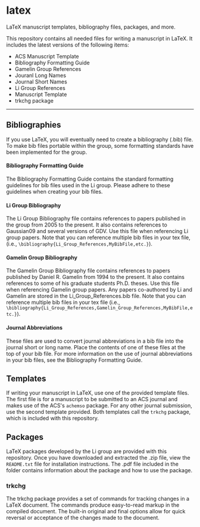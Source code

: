 latex
=====

LaTeX manuscript templates, bibliography files, packages, and more.

This repository contains all needed files for writing a manuscript in LaTeX.
It includes the latest versions of the following items:
 * ACS Manuscript Template
 * Bibliography Formatting Guide
 * Gamelin Group References
 * Jouranl Long Names
 * Journal Short Names
 * Li Group References
 * Manuscript Template
 * trkchg package

---------------------------------------------------------------------------------

Bibliographies
--------------

If you use LaTeX, you will eventually need to create a bibliography (.bib) file.
To make bib files portable within the group, some formatting standards have been
implemented for the group.


#### Bibliography Formatting Guide ####

The Bibliography Formatting Guide contains the standard formatting guidelines
for bib files used in the Li group.  Please adhere to these guidelines when
creating your bib files.


#### Li Group Bibliography ####

The Li Group Bibliography file contains references to papers published in the
group from 2005 to the present. It also contains references to Gaussian09 and
several versions of GDV. Use this file when referencing Li group papers. Note
that you can reference multiple bib files in your tex file,
(i.e., `\bibliography{Li_Group_References,MyBibFile,etc.}`).


#### Gamelin Group Bibliography ####

The Gamelin Group Bibliography file contains references to papers published by
Daniel R. Gamelin from 1994 to the present. It also contains references to some
of his graduate students Ph.D. theses. Use this file when referencing Gamelin
group papers. Any papers co-authored by Li and Gamelin are stored in the
Li_Group_References.bib file. Note that you can reference multiple bib files in
your tex file
(i.e., `\bibliography{Li_Group_References,Gamelin_Group_References,MyBibFile,etc.}`).


#### Journal Abbreviations ####

These files are used to convert journal abbreviations in a bib file into the
journal short or long name. Place the contents of one of these files at the top
of your bib file. For more information on the use of journal abbreviations in
your bib files, see the Bibliography Formatting Guide.



Templates
---------

If writing your manuscript in LaTeX, use one of the provided template files.
The first file is for a manuscript to be submitted to an ACS journal and makes
use of the ACS's `achemso` package. For any other journal submission, use the
second template provided. Both templates call the `trkchg` package, which is
included with this repository.



Packages
--------

LaTeX packages developed by the Li group are provided with this repository.
Once you have downloaded and extracted the .zip file, view the `README.txt`
file for installation instructions. The .pdf file included in the folder
contains information about the package and how to use the package.


### trkchg ###

The trkchg package provides a set of commands for tracking changes in a LaTeX
document. The commands produce easy-to-read markup in the compiled document.
The built-in original and final options allow for quick reversal or acceptance
of the changes made to the document.
